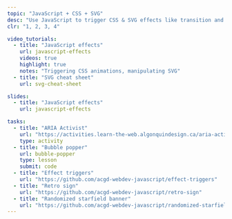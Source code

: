 ```yaml
---
topic: "JavaScript + CSS + SVG"
desc: "Use JavaScript to trigger CSS & SVG effects like transition and animations."
clr: "1, 2, 3, 4"

video_tutorials:
  - title: "JavaScript effects"
    url: javascript-effects
    videos: true
    highlight: true
    notes: "Triggering CSS animations, manipulating SVG"
  - title: "SVG cheat sheet"
    url: svg-cheat-sheet

slides:
  - title: "JavaScript effects"
    url: javascript-effects

tasks:
  - title: "ARIA Activist"
    url: "https://activities.learn-the-web.algonquindesign.ca/aria-activist/"
    type: activity
  - title: "Bubble popper"
    url: bubble-popper
    type: lesson
    submit: code
  - title: "Effect triggers"
    url: "https://github.com/acgd-webdev-javascript/effect-triggers"
  - title: "Retro sign"
    url: "https://github.com/acgd-webdev-javascript/retro-sign"
  - title: "Randomized starfield banner"
    url: "https://github.com/acgd-webdev-javascript/randomized-starfield-banner"
---
```

